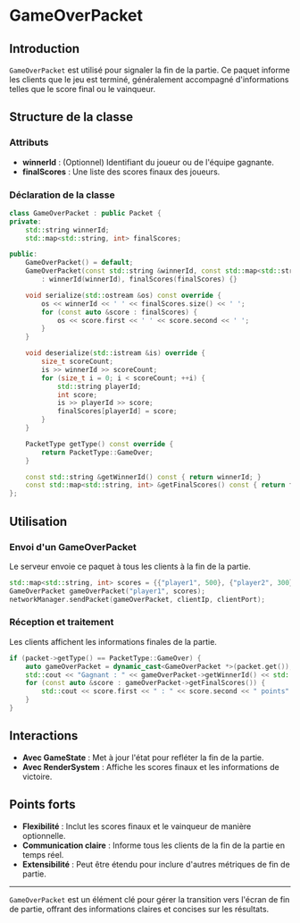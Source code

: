 # GameOverPacket

## Introduction

`GameOverPacket` est utilisé pour signaler la fin de la partie. Ce paquet informe les clients que le jeu est terminé, généralement accompagné d'informations telles que le score final ou le vainqueur.

## Structure de la classe

### Attributs

- **winnerId** : (Optionnel) Identifiant du joueur ou de l'équipe gagnante.
- **finalScores** : Une liste des scores finaux des joueurs.

### Déclaration de la classe

```cpp
class GameOverPacket : public Packet {
private:
    std::string winnerId;
    std::map<std::string, int> finalScores;

public:
    GameOverPacket() = default;
    GameOverPacket(const std::string &winnerId, const std::map<std::string, int> &finalScores)
        : winnerId(winnerId), finalScores(finalScores) {}

    void serialize(std::ostream &os) const override {
        os << winnerId << ' ' << finalScores.size() << ' ';
        for (const auto &score : finalScores) {
            os << score.first << ' ' << score.second << ' ';
        }
    }

    void deserialize(std::istream &is) override {
        size_t scoreCount;
        is >> winnerId >> scoreCount;
        for (size_t i = 0; i < scoreCount; ++i) {
            std::string playerId;
            int score;
            is >> playerId >> score;
            finalScores[playerId] = score;
        }
    }

    PacketType getType() const override {
        return PacketType::GameOver;
    }

    const std::string &getWinnerId() const { return winnerId; }
    const std::map<std::string, int> &getFinalScores() const { return finalScores; }
};
```

## Utilisation

### Envoi d'un GameOverPacket

Le serveur envoie ce paquet à tous les clients à la fin de la partie.

```cpp
std::map<std::string, int> scores = {{"player1", 500}, {"player2", 300}};
GameOverPacket gameOverPacket("player1", scores);
networkManager.sendPacket(gameOverPacket, clientIp, clientPort);
```

### Réception et traitement

Les clients affichent les informations finales de la partie.

```cpp
if (packet->getType() == PacketType::GameOver) {
    auto gameOverPacket = dynamic_cast<GameOverPacket *>(packet.get());
    std::cout << "Gagnant : " << gameOverPacket->getWinnerId() << std::endl;
    for (const auto &score : gameOverPacket->getFinalScores()) {
        std::cout << score.first << " : " << score.second << " points" << std::endl;
    }
}
```

## Interactions

- **Avec GameState** : Met à jour l'état pour refléter la fin de la partie.
- **Avec RenderSystem** : Affiche les scores finaux et les informations de victoire.

## Points forts

- **Flexibilité** : Inclut les scores finaux et le vainqueur de manière optionnelle.
- **Communication claire** : Informe tous les clients de la fin de la partie en temps réel.
- **Extensibilité** : Peut être étendu pour inclure d'autres métriques de fin de partie.

---

`GameOverPacket` est un élément clé pour gérer la transition vers l'écran de fin de partie, offrant des informations claires et concises sur les résultats.

